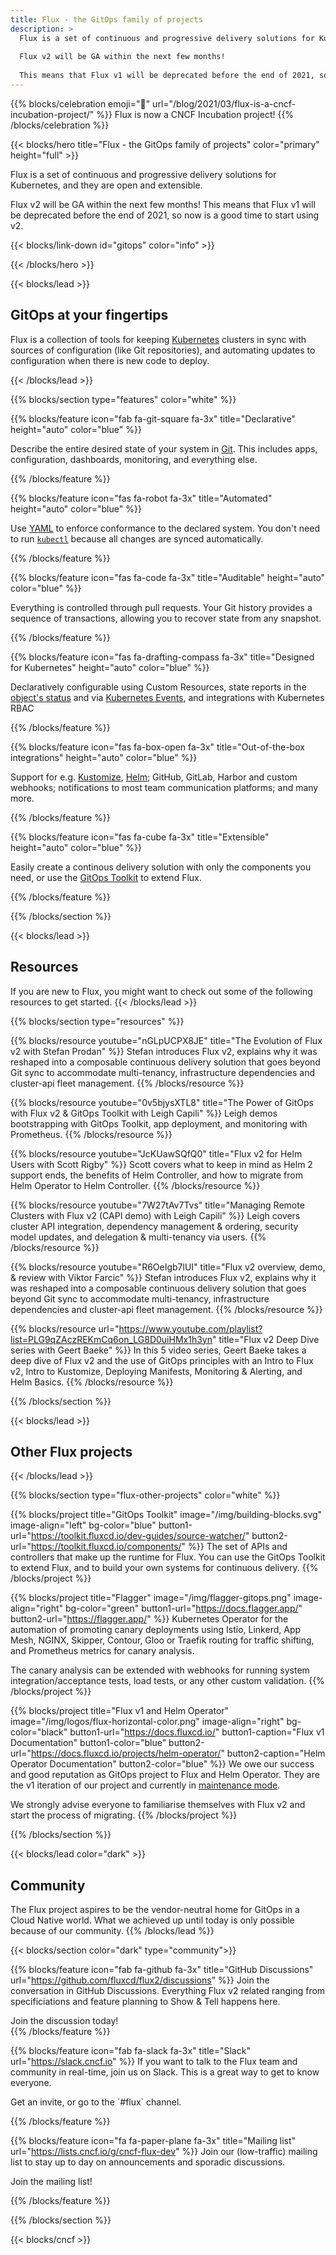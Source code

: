 ```yaml
---
title: Flux - the GitOps family of projects
description: > 
  Flux is a set of continuous and progressive delivery solutions for Kubernetes, and they are open and extensible. 
  
  Flux v2 will be GA within the next few months! 
  
  This means that Flux v1 will be deprecated before the end of 2021, so now is a good time to start using v2.
---
```

{{% blocks/celebration emoji="🎉" url="/blog/2021/03/flux-is-a-cncf-incubation-project/" %}}
Flux is now a CNCF Incubation project!
{{% /blocks/celebration %}}

{{< blocks/hero title="Flux - the GitOps family of projects" color="primary" height="full" >}}

Flux is a set of continuous and progressive delivery solutions for Kubernetes, and they are open and extensible.

Flux v2 will be GA within the next few months! This means that Flux v1 will be deprecated before the end of 2021, so now is a good time to start using v2.

<div class="mx-auto mt-5">
  {{< blocks/link-down id="gitops" color="info" >}}
</div>

{{< /blocks/hero >}}

<!-- features  -->

{{< blocks/lead >}}

<h2 id='gitops'>GitOps at your fingertips</h2>

Flux is a collection of tools for keeping [Kubernetes](https://kubernetes.io/) clusters in sync with sources of configuration (like Git repositories), and automating updates to configuration when there is new code to deploy.

{{< /blocks/lead >}}


{{% blocks/section type="features" color="white" %}}

{{% blocks/feature icon="fab fa-git-square fa-3x" title="Declarative" height="auto" color="blue" %}}

Describe the entire desired state of your system in [Git](https://git-scm.com). This includes apps, configuration,
dashboards, monitoring, and everything else.

{{% /blocks/feature %}}

{{% blocks/feature icon="fas fa-robot fa-3x" title="Automated" height="auto" color="blue" %}}

  Use [YAML](https://yaml.org) to enforce conformance to the declared system. You don't need to run
  [`kubectl`](https://kubectl.docs.kubernetes.io/) because all changes are synced automatically.

{{% /blocks/feature %}}

{{% blocks/feature icon="fas fa-code fa-3x" title="Auditable" height="auto" color="blue" %}}

  Everything is controlled through pull requests. Your Git history provides a sequence of transactions, allowing you to
  recover state from any snapshot.

{{% /blocks/feature %}}

{{% blocks/feature icon="fas fa-drafting-compass fa-3x" title="Designed for Kubernetes" height="auto" color="blue" %}}

  Declaratively configurable using Custom Resources, state reports in the
  [object's status](https://kubernetes.io/docs/concepts/overview/working-with-objects/kubernetes-objects/#object-spec-and-status)
  and via [Kubernetes Events](https://kubernetes.io/docs/tasks/debug-application-cluster/debug-application-introspection/),
  and integrations with Kubernetes RBAC

{{% /blocks/feature %}}

{{% blocks/feature icon="fas fa-box-open fa-3x" title="Out-of-the-box integrations" height="auto" color="blue" %}}

Support for e.g. [Kustomize](https://kustomize.io), [Helm](https://helm.sh); GitHub, GitLab, Harbor and custom
webhooks; notifications to most team communication platforms; and many more.

{{% /blocks/feature %}}

{{% blocks/feature icon="fas fa-cube fa-3x" title="Extensible" height="auto" color="blue" %}}

Easily create a continous delivery solution with only the components you need, or use the [GitOps Toolkit](#gitops-toolkit)
to extend Flux.

{{% /blocks/feature %}}

{{% /blocks/section %}}

<!-- RESOURCES HERE -->

{{< blocks/lead >}}

<h2 class="section-label">Resources</h2>

If you are new to Flux, you might want to check out some of the following resources to get started.
{{< /blocks/lead >}}

{{% blocks/section type="resources" %}}

{{% blocks/resource
  youtube="nGLpUCPX8JE"
  title="The Evolution of Flux v2 with Stefan Prodan" %}}
Stefan introduces Flux v2, explains why it was reshaped into a composable continuous delivery solution that goes beyond Git sync to accommodate multi-tenancy, infrastructure dependencies and cluster-api fleet management.
{{% /blocks/resource %}}

{{% blocks/resource
  youtube="0v5bjysXTL8"
  title="The Power of GitOps with Flux v2 & GitOps Toolkit with Leigh Capili" %}}
Leigh demos bootstrapping with GitOps Toolkit, app deployment, and monitoring with Prometheus.
{{% /blocks/resource %}}

{{% blocks/resource
  youtube="JcKUawSQfQ0"
  title="Flux v2 for Helm Users with Scott Rigby" %}}
Scott covers what to keep in mind as Helm 2 support ends, the benefits of Helm Controller, and how to migrate from Helm Operator to Helm Controller.
{{% /blocks/resource %}}

{{% blocks/resource
  youtube="7W27tAv7Tvs"
  title="Managing Remote Clusters with Flux v2 (CAPI demo) with Leigh Capili" %}}
Leigh covers cluster API integration, dependency management & ordering, security model updates, and delegation & multi-tenancy via users.
{{% /blocks/resource %}}

{{% blocks/resource
  youtube="R6OeIgb7lUI"
  title="Flux v2 overview, demo, & review with Viktor Farcic" %}}
Stefan introduces Flux v2, explains why it was reshaped into a composable continuous delivery solution that goes beyond Git sync to accommodate multi-tenancy, infrastructure dependencies and cluster-api fleet management.
{{% /blocks/resource %}}

{{% blocks/resource
  url="https://www.youtube.com/playlist?list=PLG9qZAczREKmCq6on_LG8D0uiHMx1h3yn"
  title="Flux v2 Deep Dive series with Geert Baeke" %}}
In this 5 video series, Geert Baeke takes a deep dive of Flux v2 and the use of GitOps principles with an Intro to Flux v2, Intro to Kustomize, Deploying Manifests, Monitoring & Alerting, and Helm Basics.
{{% /blocks/resource %}}

{{% /blocks/section %}}

<!-- OTHER FLUX PROJECTS -->

{{< blocks/lead >}}

<h2>Other Flux projects</h2>

{{< /blocks/lead >}}

{{% blocks/section type="flux-other-projects" color="white" %}}

{{% blocks/project title="GitOps Toolkit"
  image="/img/building-blocks.svg" image-align="left" bg-color="blue"
  button1-url="https://toolkit.fluxcd.io/dev-guides/source-watcher/"
  button2-url="https://toolkit.fluxcd.io/components/" %}}
The set of APIs and controllers that make up the runtime for Flux. You can use the GitOps Toolkit to extend Flux, and to build your own systems for continuous delivery.
{{% /blocks/project %}}

{{% blocks/project title="Flagger"
  image="/img/flagger-gitops.png" image-align="right" bg-color="green"
  button1-url="https://docs.flagger.app/"
  button2-url="https://flagger.app/" %}}
Kubernetes Operator for the automation of promoting canary deployments using Istio, Linkerd, App Mesh, NGINX, Skipper, Contour, Gloo or Traefik routing for traffic shifting, and Prometheus metrics for canary analysis.

The canary analysis can be extended with webhooks for running system integration/acceptance tests, load tests, or any other custom validation.
{{% /blocks/project %}}

{{% blocks/project title="Flux v1 and Helm Operator"
  image="/img/logos/flux-horizontal-color.png" image-align="right" bg-color="black"
  button1-url="https://docs.fluxcd.io/" button1-caption="Flux v1 Documentation" button1-color="blue"
  button2-url="https://docs.fluxcd.io/projects/helm-operator/" button2-caption="Helm Operator Documentation" button2-color="blue" %}}
We owe our success and good reputation as GitOps project to Flux and Helm Operator. They are the v1 iteration of our project and currently in [maintenance mode](https://github.com/fluxcd/flux/issues/3320).

We strongly advise everyone to familiarise themselves with Flux v2 and start the process of migrating.
{{% /blocks/project %}}

{{% /blocks/section %}}


<!-- Community -->

{{< blocks/lead color="dark" >}}

<h2 class="section-label">Community</h2>

The Flux project aspires to be the vendor-neutral home for GitOps in a Cloud Native world.
What we achieved up until today is only possible because of our community.
{{% /blocks/lead %}}

<div class="section-community">
{{< blocks/section color="dark" type="community">}}

{{% blocks/feature icon="fab fa-github fa-3x" title="GitHub Discussions" url="https://github.com/fluxcd/flux2/discussions" %}}
Join the conversation in GitHub Discussions. Everything Flux v2 related ranging from specificiations and feature planning to Show & Tell happens here.

<div class="join-github">
Join the discussion today!
</div>
{{% /blocks/feature %}}



{{% blocks/feature icon="fab fa-slack fa-3x" title="Slack" url="https://slack.cncf.io" %}}
If you want to talk to the Flux team and community in real-time, join us on Slack. This is a great way to get to know everyone.

<div class="join-slack">
Get an invite, or go to the `#flux` channel.
</div>

{{% /blocks/feature %}}


{{% blocks/feature icon="fa fa-paper-plane fa-3x" title="Mailing list" url="https://lists.cncf.io/g/cncf-flux-dev" %}}
Join our (low-traffic) mailing list to stay up to day on announcements and sporadic discussions.

<div class="join-ml">
Join the mailing list!
</div>

{{% /blocks/feature %}}

{{% /blocks/section %}}
</div>

{{< blocks/cncf >}}
